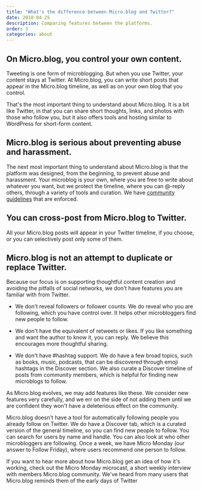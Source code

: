 ```yaml
---
title: "What's the difference between Micro.blog and Twitter?"
date: 2018-04-25
description: Comparing features between the platforms.
order: 3
categories: about
---
```

## On Micro.blog, you control your own content.

Tweeting is one form of microblogging. But when you use Twitter, your content stays at Twitter. At Micro.blog, you can write short posts that appear in the Micro.blog timeline, as well as on your own blog that you control.

That's the most important thing to understand about Micro.blog. It is a bit like Twitter, in that you can share short thoughts, links, and photos with those who follow you, but it also offers tools and hosting similar to WordPress for short-form content.

## Micro.blog is serious about preventing abuse and harassment.

The next most important thing to understand about Micro.blog is that the platform was designed, from the beginning, to prevent abuse and harassment. Your microblog is your own, where you are free to write about whatever you want, but we protect the timeline, where you can @-reply others, through a variety of tools and curation. We have [community guidelines](/2017/community-guidelines/) that are enforced.

## You can cross-post from Micro.blog to Twitter.

All your Micro.blog posts will appear in your Twitter timeline, if you choose, or you can selectively post only some of them.

## Micro.blog is not an attempt to duplicate or replace Twitter.

Because our focus is on supporting thoughtful content creation and avoiding the pitfalls of social networks, we don't have features you are familiar with from Twitter.

* We don't reveal followers or follower counts. We do reveal who you are following, which you have control over. It helps other microbloggers find new people to follow.

* We don't have the equivalent of retweets or likes. If you like something and want the author to know it, you can reply. We believe this encourages more thoughtful sharing.

* We don't have #hashtag support. We do have a few broad topics, such as books, music, podcasts, that can be discovered through emoji hashtags in the Discover section. We also curate a Discover timeline of posts from community members, which is helpful for finding new microblogs to follow.

As Micro.blog evolves, we may add features like these. We consider new features very carefully, and we err on the side of not adding them until we are confident they won't have a deleterious effect on the community.

Micro.blog doesn't have a tool for automatically following people you already follow on Twitter. We do have a Discover tab, which is a curated version of the general timeline, so you can find new people to follow. You can search for users by name and handle. You can also look at who other microbloggers are following. Once a week, we have Micro Monday (our answer to Follow Friday), where users recommend one person to follow.

If you want to hear more about how Micro.blog get an idea of how it's working, check out the Micro Monday microcast, a short weekly interview with members Micro.blog community. We've heard from many users that Micro.blog reminds them of the early days of Twitter
